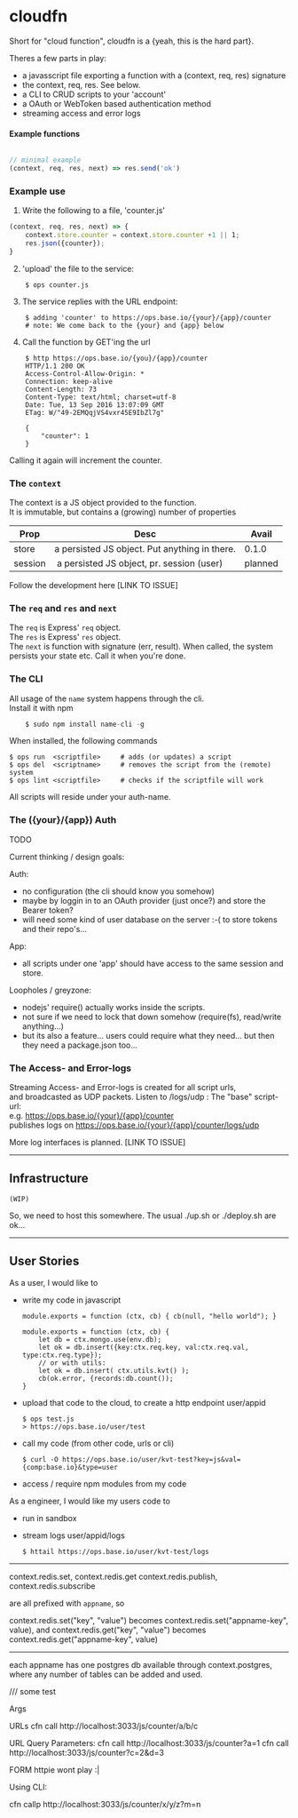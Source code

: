 # cloudfn

Short for "cloud function", cloudfn is a {yeah, this is the hard part}.


Theres a few parts in play:

- a javasscript file exporting a function with a (context, req, res) signature
- the context, req, res. See below.
- a CLI to CRUD scripts to your 'account'
- a OAuth or WebToken based authentication method
- streaming access and error logs

#### Example functions

```javascript

// minimal example
(context, req, res, next) => res.send('ok')
```

### Example use

1. Write the following to a file, 'counter.js'
```javascript
(context, req, res, next) => {
	context.store.counter = context.store.counter +1 || 1;
	res.json({counter});
}
```

2. 'upload' the file to the service:
```shell
	$ ops counter.js
```

3. The service replies with the URL endpoint:
```shell
	$ adding 'counter' to https://ops.base.io/{your}/{app}/counter
	# note: We come back to the {your} and {app} below
```

4. Call the function by GET'ing the url
```shell
	$ http https://ops.base.io/{you}/{app}/counter
	HTTP/1.1 200 OK
	Access-Control-Allow-Origin: *
	Connection: keep-alive
	Content-Length: 73
	Content-Type: text/html; charset=utf-8
	Date: Tue, 13 Sep 2016 13:07:09 GMT
	ETag: W/"49-2EMQqjVS4vxr45E9IbZl7g"

	{
		"counter": 1
	}
```
Calling it again will increment the counter.


### The `context`

The context is a JS object provided to the function.  
It is immutable, but contains a (growing) number of properties

| Prop | Desc | Avail |
| ---  | ---  | ---   |
| store 	| a persisted JS object. Put anything in there. | 0.1.0 |
| session | a persisted JS object, pr. session (user)   | planned |

Follow the development here [LINK TO ISSUE]

### The `req` and `res` and `next`

The `req` is Express' `req` object.  
The `res` is Express' `res` object.  
The `next` is function with signature (err, result). When called, the system persists your state etc. Call it when you're done.


### The CLI

All usage of the `name` system happens through the cli.  
Install it with npm
```javascript
	$ sudo npm install name-cli -g
```

When installed, the following commands

```shell
$ ops run  <scriptfile> 	# adds (or updates) a script
$ ops del  <scriptname>  	# removes the script from the (remote) system
$ ops lint <scriptfile> 	# checks if the scriptfile will work
```

All scripts will reside under your auth-name.

### The ({your}/{app}) Auth

TODO

Current thinking / design goals:  

Auth:  
- no configuration (the cli should know you somehow)
- maybe by loggin in to an OAuth provider (just once?) and store the Bearer token?
- will need some kind of user database on the server :-( to store tokens and their repo's...

App:  
- all scripts under one 'app' should have access to the same session and store.  

Loopholes / greyzone:
- nodejs' require() actually works inside the scripts.
- not sure if we need to lock that down somehow (require(fs), read/write anything...)
- but its also a feature... users could require what they need... but then they need a package.json too...


### The Access- and Error-logs

Streaming Access- and Error-logs is created for all script urls,  
and broadcasted as UDP packets. Listen to /logs/udp :
The "base" script-url:  
e.g. https://ops.base.io/{your}/{app}/counter  
publishes logs on
https://ops.base.io/{your}/{app}/counter/logs/udp  

More log interfaces is planned. [LINK TO ISSUE]

---

## Infrastructure

`(WIP)`

So, we need to host this somewhere.
The usual ./up.sh or ./deploy.sh are ok...



----


## User Stories

As a user, I would like to

- write my code in javascript

	```
	module.exports = function (ctx, cb) { cb(null, "hello world"); }

	module.exports = function (ctx, cb) {
		let db = ctx.mongo.use(env.db);
		let ok = db.insert({key:ctx.req.key, val:ctx.req.val, type:ctx.req.type});
		// or with utils:
		let ok = db.insert( ctx.utils.kvt() );
		cb(ok.error, {records:db.count());
	}
	```

- upload that code to the cloud, to create a http endpoint user/appid

	```
	$ ops test.js
	> https://ops.base.io/user/test

	```

- call my code (from other code, urls or cli)

	```
	$ curl -O https://ops.base.io/user/kvt-test?key=js&val={comp:base.io}&type=user
	```

- access / require npm modules from my code

As a engineer, I would like my users code to

- run in sandbox
- stream logs user/appid/logs

	```
	$ httail https://ops.base.io/user/kvt-test/logs
	```


----------

context.redis.set, context.redis.get
context.redis.publish, context.redis.subscribe

are all prefixed with `appname`, so

context.redis.set("key", "value") becomes context.redis.set("appname-key", value),
and
context.redis.get("key", "value") becomes context.redis.get("appname-key", value)


-----------

each appname has one postgres db available through context.postgres, where any number of tables can be added and used.




/// some test

Args

URLs
cfn call http://localhost:3033/js/counter/a/b/c

URL Query Parameters:
cfn call http://localhost:3033/js/counter?a=1
cfn call http://localhost:3033/js/counter?c=2\&d=3

FORM
httpie wont play :|



Using CLI:

cfn callp http://localhost:3033/js/counter/x/y/z?m=n
